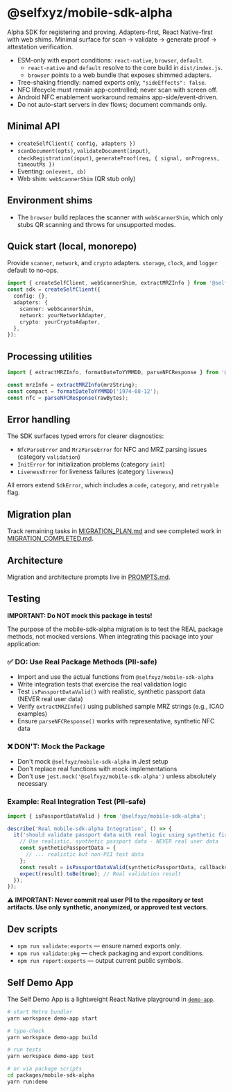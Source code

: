# @selfxyz/mobile-sdk-alpha

Alpha SDK for registering and proving. Adapters-first, React Native-first with web shims. Minimal surface for scan → validate → generate proof → attestation verification.

- ESM-only with export conditions: `react-native`, `browser`, `default`.
  - `react-native` and `default` resolve to the core build in `dist/index.js`.
  - `browser` points to a web bundle that exposes shimmed adapters.
- Tree-shaking friendly: named exports only, `"sideEffects": false`.
- NFC lifecycle must remain app-controlled; never scan with screen off.
- Android NFC enablement workaround remains app-side/event-driven.
- Do not auto-start servers in dev flows; document commands only.

## Minimal API

- `createSelfClient({ config, adapters })`
- `scanDocument(opts)`, `validateDocument(input)`, `checkRegistration(input)`, `generateProof(req, { signal, onProgress, timeoutMs })`
- Eventing: `on(event, cb)`
- Web shim: `webScannerShim` (QR stub only)

## Environment shims

- The `browser` build replaces the scanner with `webScannerShim`, which only stubs QR scanning and throws for unsupported modes.

## Quick start (local, monorepo)

Provide `scanner`, `network`, and `crypto` adapters. `storage`, `clock`, and `logger` default to no-ops.

```ts
import { createSelfClient, webScannerShim, extractMRZInfo } from '@selfxyz/mobile-sdk-alpha';
const sdk = createSelfClient({
  config: {},
  adapters: {
    scanner: webScannerShim,
    network: yourNetworkAdapter,
    crypto: yourCryptoAdapter,
  },
});
```

## Processing utilities

```ts
import { extractMRZInfo, formatDateToYYMMDD, parseNFCResponse } from '@selfxyz/mobile-sdk-alpha';

const mrzInfo = extractMRZInfo(mrzString);
const compact = formatDateToYYMMDD('1974-08-12');
const nfc = parseNFCResponse(rawBytes);
```

## Error handling

The SDK surfaces typed errors for clearer diagnostics:

- `NfcParseError` and `MrzParseError` for NFC and MRZ parsing issues (category `validation`)
- `InitError` for initialization problems (category `init`)
- `LivenessError` for liveness failures (category `liveness`)

All errors extend `SdkError`, which includes a `code`, `category`, and `retryable` flag.

## Migration plan

Track remaining tasks in [MIGRATION_PLAN.md](./docs/MIGRATION_PLAN.md) and see completed work in [MIGRATION_COMPLETED.md](./docs/MIGRATION_COMPLETED.md).

## Architecture

Migration and architecture prompts live in [PROMPTS.md](./docs/PROMPTS.md).

## Testing

**IMPORTANT: Do NOT mock this package in tests!**

The purpose of the mobile-sdk-alpha migration is to test the REAL package methods, not mocked versions. When integrating this package into your application:

### ✅ DO: Use Real Package Methods (PII-safe)

- Import and use the actual functions from `@selfxyz/mobile-sdk-alpha`
- Write integration tests that exercise the real validation logic
- Test `isPassportDataValid()` with realistic, synthetic passport data (NEVER real user data)
- Verify `extractMRZInfo()` using published sample MRZ strings (e.g., ICAO examples)
- Ensure `parseNFCResponse()` works with representative, synthetic NFC data

### ❌ DON'T: Mock the Package

- Don't mock `@selfxyz/mobile-sdk-alpha` in Jest setup
- Don't replace real functions with mock implementations
- Don't use `jest.mock('@selfxyz/mobile-sdk-alpha')` unless absolutely necessary

### Example: Real Integration Test (PII-safe)

```ts
import { isPassportDataValid } from '@selfxyz/mobile-sdk-alpha';

describe('Real mobile-sdk-alpha Integration', () => {
  it('should validate passport data with real logic using synthetic fixtures', () => {
    // Use realistic, synthetic passport data - NEVER real user data
    const syntheticPassportData = {
      // ... realistic but non-PII test data
    };
    const result = isPassportDataValid(syntheticPassportData, callbacks);
    expect(result).toBe(true); // Real validation result
  });
});
```

**⚠️ IMPORTANT: Never commit real user PII to the repository or test artifacts. Use only synthetic, anonymized, or approved test vectors.**

## Dev scripts

- `npm run validate:exports` — ensure named exports only.
- `npm run validate:pkg` — check packaging and export conditions.
- `npm run report:exports` — output current public symbols.

## Self Demo App

The Self Demo App is a lightweight React Native playground in [`demo-app`](./demo-app).

```bash
# start Metro bundler
yarn workspace demo-app start

# type-check
yarn workspace demo-app build

# run tests
yarn workspace demo-app test

# or via package scripts
cd packages/mobile-sdk-alpha
yarn run:demo
```

